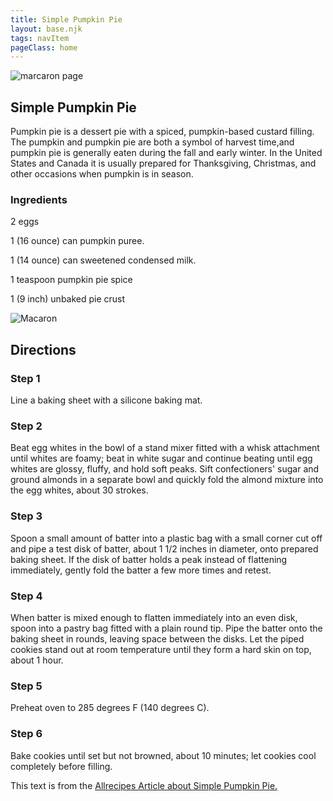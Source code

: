 ```yaml
---
title: Simple Pumpkin Pie
layout: base.njk
tags: navItem
pageClass: home
---
```

<main>
  <body>
  <section class="recipeherobanner">
    <img src="/images/pie1.jpg" alt="marcaron page">
    <div class="recipeheretext w50">
    <h1>Simple Pumpkin Pie</h1>
    <p>Pumpkin pie is a dessert pie with a spiced, pumpkin-based custard filling. The pumpkin and pumpkin pie are both a symbol of harvest time,and pumpkin pie is generally eaten during the fall and early winter. In the United States and Canada it is usually prepared for Thanksgiving, Christmas, and other occasions when pumpkin is in season.</p>
    </div>
  </section>
<!-- steps-->
<section class="step">
    <div class="stepdescription">
      <h3>Ingredients</h3>
      <p>2 eggs</p>
      <p>1 (16 ounce) can pumpkin puree.</p>
      <p>1 (14 ounce) can sweetened condensed milk.</p>
      <p>1 teaspoon pumpkin pie spice</p>
      <p>1 (9 inch) unbaked pie crust</p>
    </div>
    <div class="recipeimg">
      <img src="/images/pie2.jpg" alt="Macaron">
    </div>
    
  </section>
   <section class="directions">
      <h1>Directions</h1>
      <div class="steplayout">
      <h3 class="w30">Step 1</h3>
      <p class="w70">Line a baking sheet with a silicone baking mat.</p>
      </div>
      <div class="steplayout">
       <h3 class="w30" >Step 2</h3>
       <p class="w50">Beat egg whites in the bowl of a stand mixer fitted with a whisk attachment until whites are foamy; beat in white sugar and continue beating until egg whites are glossy, fluffy, and hold soft peaks. Sift confectioners' sugar and ground almonds in a separate bowl and quickly fold the almond mixture into the egg whites, about 30 strokes.</p>
      </div>
      <div class="steplayout">
       <h3 class="w30">Step 3</h3>
       <p class="w50">Spoon a small amount of batter into a plastic bag with a small corner cut off and pipe a test disk of batter, about 1 1/2 inches in diameter, onto prepared baking sheet. If the disk of batter holds a peak instead of flattening immediately, gently fold the batter a few more times and retest.</p>
      </div>
      <div class="steplayout">
         <h3 class="w30">Step 4</h3>
         <p class="w50">When batter is mixed enough to flatten immediately into an even disk, spoon into a pastry bag fitted with a plain round tip. Pipe the batter onto the baking sheet in rounds, leaving space between the disks. Let the piped cookies stand out at room temperature until they form a hard skin on top, about 1 hour.</p>
        </div>
      <div class="steplayout">
          <h3 class="w30">Step 5</h3>
          <p class="w70">Preheat oven to 285 degrees F (140 degrees C).</p>
      </div>
      <div class="steplayout">
       <h3 class="w30">Step 6</h3>
       <p class="w70">Bake cookies until set but not browned, about 10 minutes; let cookies cool completely before filling.</p>
       </div>
       <div class="article-credit">This text is from the <a href="https://www.allrecipes.com/recipe/229932/simple-pumpkin-pie/">Allrecipes Article about Simple Pumpkin Pie.</a></div>
    </section>
  
  </body>
</main>